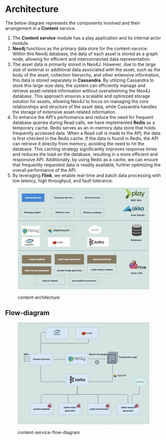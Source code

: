 # Architecture

The below diagram represents the components involved and their arrangement in a **Content** service.

1. The **Content service** module has a play application and its internal actor module.&#x20;
2. **Neo4j** functions as the primary data store for the content-service. Within this Neo4j database, the data of each asset is stored as a graph node, allowing for efficient and interconnected data representation.
3. The asset data is primarily stored in Neo4J. However, due to the large size of external or additional data associated with the asset, such as the body of the asset, collection hierarchy, and other extensive information, this data is stored separately in **Cassandra**. By utilizing Cassandra to store this large-size data, the system can efficiently manage and retrieve asset-related information without overwhelming the Neo4J database. This approach ensures a scalable and optimized storage solution for assets, allowing Neo4J to focus on managing the core relationships and structure of the asset data, while Cassandra handles the storage of extensive asset-related information.
4. To enhance the API's performance and reduce the need for frequent database queries during Read calls, we have implemented **Redis** as a temporary cache. Redis serves as an in-memory data store that holds frequently accessed data. When a Read call is made to the API, the data is first checked in the Redis cache. If the data is found in Redis, the API can retrieve it directly from memory, avoiding the need to hit the database. This caching strategy significantly improves response times and reduces the load on the database, resulting in a more efficient and responsive API. Additionally, by using Redis as a cache, we can ensure that frequently requested data is readily available, further optimizing the overall performance of the API.
5. By leveraging **Flink**, we enable real-time and batch data processing with low latency, high throughput, and fault tolerance.

<figure><img src="../../../../.gitbook/assets/content-architecture.png" alt=""><figcaption><p>content-architecture</p></figcaption></figure>

## Flow-diagram

<figure><img src="../../../../.gitbook/assets/content-service-flow-diagram (1).png" alt=""><figcaption><p>content-service-flow-diagram</p></figcaption></figure>

